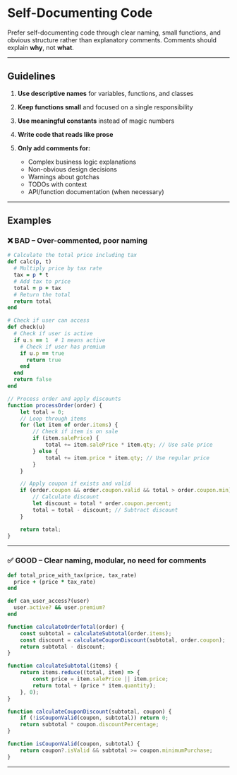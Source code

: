 # Self-Documenting Code

Prefer self-documenting code through clear naming, small functions, and obvious structure rather than explanatory comments. Comments should explain **why**, not **what**.

---

## Guidelines

1. **Use descriptive names** for variables, functions, and classes
2. **Keep functions small** and focused on a single responsibility
3. **Use meaningful constants** instead of magic numbers
4. **Write code that reads like prose**
5. **Only add comments for:**

   * Complex business logic explanations
   * Non-obvious design decisions
   * Warnings about gotchas
   * TODOs with context
   * API/function documentation (when necessary)

---

## Examples

### ❌ BAD – Over-commented, poor naming

```ruby
# Calculate the total price including tax
def calc(p, t)
  # Multiply price by tax rate
  tax = p * t
  # Add tax to price
  total = p + tax
  # Return the total
  return total
end

# Check if user can access
def check(u)
  # Check if user is active
  if u.s == 1  # 1 means active
    # Check if user has premium
    if u.p == true
      return true
    end
  end
  return false
end
```

```javascript
// Process order and apply discounts
function processOrder(order) {
    let total = 0;
    // Loop through items
    for (let item of order.items) {
        // Check if item is on sale
        if (item.salePrice) {
            total += item.salePrice * item.qty; // Use sale price
        } else {
            total += item.price * item.qty; // Use regular price
        }
    }

    // Apply coupon if exists and valid
    if (order.coupon && order.coupon.valid && total > order.coupon.min) {
        // Calculate discount
        let discount = total * order.coupon.percent;
        total = total - discount; // Subtract discount
    }

    return total;
}
```

---

### ✅ GOOD – Clear naming, modular, no need for comments

```ruby
def total_price_with_tax(price, tax_rate)
  price + (price * tax_rate)
end

def can_user_access?(user)
  user.active? && user.premium?
end
```

```javascript
function calculateOrderTotal(order) {
    const subtotal = calculateSubtotal(order.items);
    const discount = calculateCouponDiscount(subtotal, order.coupon);
    return subtotal - discount;
}

function calculateSubtotal(items) {
    return items.reduce((total, item) => {
        const price = item.salePrice || item.price;
        return total + (price * item.quantity);
    }, 0);
}

function calculateCouponDiscount(subtotal, coupon) {
    if (!isCouponValid(coupon, subtotal)) return 0;
    return subtotal * coupon.discountPercentage;
}

function isCouponValid(coupon, subtotal) {
    return coupon?.isValid && subtotal >= coupon.minimumPurchase;
}
```
---
